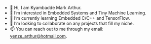 - 👋 Hi, I am Kyambadde Mark Arthur.
- 👀 I’m interested in Embedded Systems and Tiny Machine Learning.
- 🌱 I’m currently learning Embedded C/C++ and TensorFlow.
- 💞️ I’m looking to collaborate on any projects that fill my niche.
- 📫 You can reach out to me through my email: yenze_arthur@hotmail.com.

<!---
yenzeArthur/yenzeArthur is a ✨ special ✨ repository because its `README.md` (this file) appears on your GitHub profile.
You can click the Preview link to take a look at your changes.
--->
